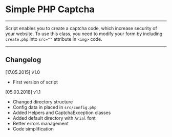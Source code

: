 # Simple PHP Captcha 

----------------

Script enables you to create a captcha code, which increase security of your website.
To use this class, you need to modify your form by including `create.php` into `src=""` attribute in `<img>` code.

----------------

## Changelog

[17.05.2015] v1.0
* First version of script

[05.03.2018] v1.1
* Changed directory structure
* Config data in placed in `src/config.php`
* Added Helpers and CaptchaException classes
* Added default directory with `Arial` font
* Better errors management
* Code simplification